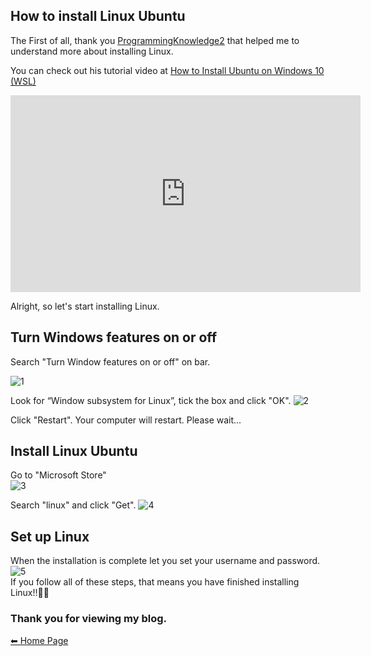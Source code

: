 ## How to install Linux Ubuntu
The First of all, thank you [ProgrammingKnowledge2](https://www.youtube.com/watch?v=X-DHaQLrBi8) that helped me to understand more about installing Linux.

You can check out his tutorial video at [How to Install Ubuntu on Windows 10 (WSL)](https://www.youtube.com/watch?v=X-DHaQLrBi8)
<iframe width="560" height="315" src="https://www.youtube.com/embed/X-DHaQLrBi8" title="YouTube video player" frameborder="0" allow="accelerometer; autoplay; clipboard-write; encrypted-media; gyroscope; picture-in-picture" allowfullscreen></iframe>

Alright, so let's start installing Linux.

## Turn Windows features on or off
Search "Turn Window features on or off" on bar.

![1](https://media.discordapp.net/attachments/1004952240982868100/1004952457308295269/Screenshot_2022-08-05_004926.jpg?width=499&height=406)

Look for “Window subsystem for Linux”, tick the box and click "OK".
![2](https://media.discordapp.net/attachments/1004952240982868100/1004953217681084426/Screenshot_2022-08-05_102355.jpg)

Click "Restart". Your computer will restart. Please wait...

## Install Linux Ubuntu
Go to "Microsoft Store"<br>
![3](https://cdn.discordapp.com/attachments/1004952240982868100/1004963349244674108/Screenshot_2022-08-05_110452.jpg)

Search "linux" and click "Get".
![4](https://media.discordapp.net/attachments/1004952240982868100/1004952455345340526/Screenshot_2022-08-04_213522.jpg?width=762&height=406)

## Set up Linux
When the installation is complete let you set your username and password.
![5](https://media.discordapp.net/attachments/1004952240982868100/1004952456599449630/Screenshot_2022-08-04_225308.jpg?width=774&height=406)<br>
If you follow all of these steps, that means you have finished installing Linux!!🎉🎉

### Thank you for viewing my blog.

[⬅ Home Page](https://patcharaporn20081.github.io/)
